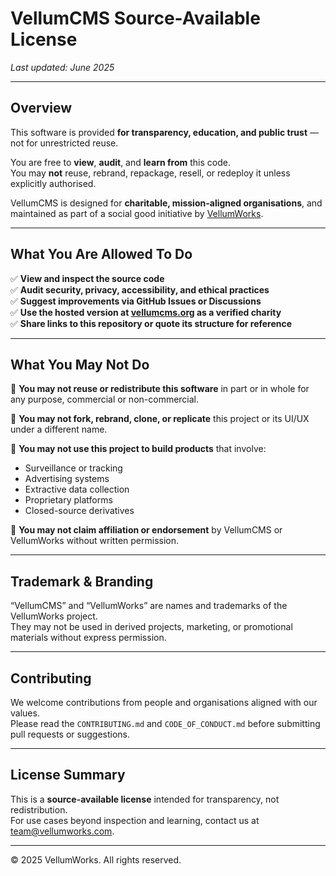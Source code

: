 # VellumCMS Source-Available License

_Last updated: June 2025_

---

## Overview

This software is provided **for transparency, education, and public trust** — not for unrestricted reuse.

You are free to **view**, **audit**, and **learn from** this code.  
You may **not** reuse, rebrand, repackage, resell, or redeploy it unless explicitly authorised.

VellumCMS is designed for **charitable, mission-aligned organisations**, and maintained as part of a social good initiative by [VellumWorks](https://vellumworks.com).

---

## What You Are Allowed To Do

✅ **View and inspect the source code**  
✅ **Audit security, privacy, accessibility, and ethical practices**  
✅ **Suggest improvements via GitHub Issues or Discussions**  
✅ **Use the hosted version at [vellumcms.org](https://vellumcms.org) as a verified charity**  
✅ **Share links to this repository or quote its structure for reference**

---

## What You May Not Do

🚫 **You may not reuse or redistribute this software** in part or in whole for any purpose, commercial or non-commercial.

🚫 **You may not fork, rebrand, clone, or replicate** this project or its UI/UX under a different name.

🚫 **You may not use this project to build products** that involve:
- Surveillance or tracking
- Advertising systems
- Extractive data collection
- Proprietary platforms
- Closed-source derivatives

🚫 **You may not claim affiliation or endorsement** by VellumCMS or VellumWorks without written permission.

---

## Trademark & Branding

“VellumCMS” and “VellumWorks” are names and trademarks of the VellumWorks project.  
They may not be used in derived projects, marketing, or promotional materials without express permission.

---

## Contributing

We welcome contributions from people and organisations aligned with our values.  
Please read the `CONTRIBUTING.md` and `CODE_OF_CONDUCT.md` before submitting pull requests or suggestions.

---

## License Summary

This is a **source-available license** intended for transparency, not redistribution.  
For use cases beyond inspection and learning, contact us at [team@vellumworks.com](mailto:team@vellumworks.com).

---

© 2025 VellumWorks. All rights reserved.
